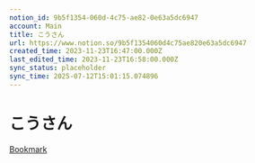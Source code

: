 ```yaml
---
notion_id: 9b5f1354-060d-4c75-ae82-0e63a5dc6947
account: Main
title: こうさん
url: https://www.notion.so/9b5f1354060d4c75ae820e63a5dc6947
created_time: 2023-11-23T16:47:00.000Z
last_edited_time: 2023-11-23T16:58:00.000Z
sync_status: placeholder
sync_time: 2025-07-12T15:01:15.074896
---
```

# こうさん

[Bookmark](https://x.com/Kou_bangkok/status/1727468546249355438?s=20)